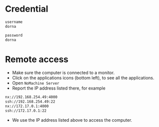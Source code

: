 # Credential
```bash
username
dorna

password
dorna
```

# Remote access
- Make sure the computer is connected to a monitor.
- Click on the applications icons (bottom left), to see all the applications.
- Open `NoMachine Server`
- Report the IP address listed there, for example
```bash
nx://192.168.254.49:4000
ssh://192.168.254.49:22
nx://172.17.0.1:4000
ssh://172.17.0.1:22
```
- We use the IP address listed above to access the computer.

